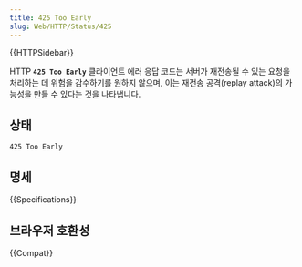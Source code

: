 ```yaml
---
title: 425 Too Early
slug: Web/HTTP/Status/425
---
```


{{HTTPSidebar}}

HTTP **`425 Too Early`** 클라이언트 에러 응답 코드는 서버가 재전송될 수 있는 요청을 처리하는 데 위험을 감수하기를 원하지 않으며, 이는 재전송 공격(replay attack)의 가능성을 만들 수 있다는 것을 나타냅니다.

## 상태

```http
425 Too Early
```

## 명세

{{Specifications}}

## 브라우저 호환성

{{Compat}}
